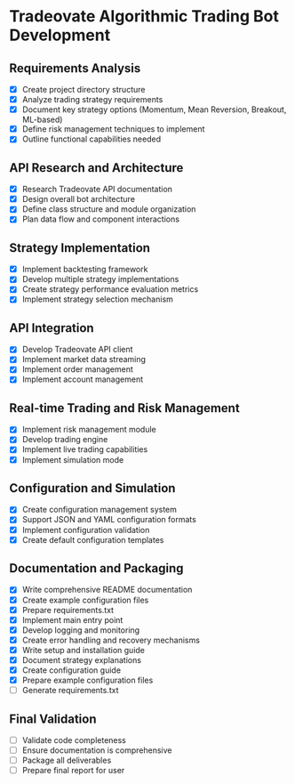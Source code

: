# Tradeovate Algorithmic Trading Bot Development

## Requirements Analysis
- [x] Create project directory structure
- [x] Analyze trading strategy requirements
- [x] Document key strategy options (Momentum, Mean Reversion, Breakout, ML-based)
- [x] Define risk management techniques to implement
- [x] Outline functional capabilities needed

## API Research and Architecture
- [x] Research Tradeovate API documentation
- [x] Design overall bot architecture
- [x] Define class structure and module organization
- [x] Plan data flow and component interactions

## Strategy Implementation
- [x] Implement backtesting framework
- [x] Develop multiple strategy implementations
- [x] Create strategy performance evaluation metrics
- [x] Implement strategy selection mechanism

## API Integration
- [x] Develop Tradeovate API client
- [x] Implement market data streaming
- [x] Implement order management
- [x] Implement account management

## Real-time Trading and Risk Management
- [x] Implement risk management module
- [x] Develop trading engine
- [x] Implement live trading capabilities
- [x] Implement simulation mode

## Configuration and Simulation
- [x] Create configuration management system
- [x] Support JSON and YAML configuration formats
- [x] Implement configuration validation
- [x] Create default configuration templates

## Documentation and Packaging
- [x] Write comprehensive README documentation
- [x] Create example configuration files
- [x] Prepare requirements.txt
- [x] Implement main entry point
- [x] Develop logging and monitoring
- [x] Create error handling and recovery mechanisms
- [x] Write setup and installation guide
- [x] Document strategy explanations
- [x] Create configuration guide
- [x] Prepare example configuration files
- [ ] Generate requirements.txt

## Final Validation
- [ ] Validate code completeness
- [ ] Ensure documentation is comprehensive
- [ ] Package all deliverables
- [ ] Prepare final report for user
